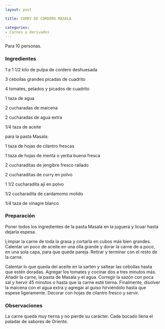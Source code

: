 ```yaml
---
layout: post

title: CURRY DE CORDERO MASALA

categories:
- Carnes y derivados
---
```

Para 10 personas.

<h3>Ingredientes</h3>
1 a 1 1/2 kilo de pulpa de cordero deshuesada

3 cebollas grandes picadas de cuadrito

4 tomates, pelados y picados de cuadrito

1 taza de agua

2 cucharadas de maicena

2 cucharadas de agua extra

1/4 taza de aceite

para la pasta Masala:

1 taza de hojas de cilantro frescas

1 taza de hojas de menta o yerba buena fresca

2 cucharaditas de jengibre fresco rallado

2 cucharaditas de curry en polvo

1 1/2 cucharadita ají en polvo

1/2 cucharadita de cardamomo molido

1/4 taza de vinagre blanco

<h3>Preparación</h3>
Poner todos los ingredientes de la pasta Masala en la juguera y licuar hasta dejarla espesa.

Limpiar la carne de toda la grasa y cortarla en cubos más bien grandes. Calentar un poco de aceite en una olla grande y dorar la carne de a poco, en una sola capa, para que quede pareja. Retirar y terminar con el resto de la carne.

Calentar lo que queda del aceite en la sartén y saltear las cebollas hasta que estén doradas. Agregar los tomates y cocinar dos a tres minutos más. Añadir la carne, la pasta de Masala y el agua. Corregir la sazón con poca sal y hervir 45 minutos o hasta que la carne esté tierna. Finalmente, disolver la maicena con el agua extra y agregar al guiso hirviéndolo hasta que espese ligeramente. Decorar con hojas de cilantro fresco y servir.

<h3>Observaciones</h3>
La carne queda muy tierna y no pierde su carácter. Cada bocado llena el paladar de sabores de Oriente.